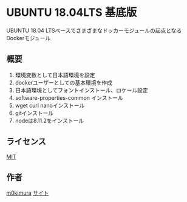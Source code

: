 UBUNTU 18.04LTS 基底版
====

UBUNTU 18.04 LTSベースでさまざまなドッカーモジュールの起点となるDockerモジュール

## 概要

  1. 環境変数として日本語環境を設定
  2. dockerユーザーとしての基本環境を作成
  3. 日本語環境としてフォントインストール、ロケール設定
  4. software-properties-common インストール
  5. wget curl nanoインストール
  6. gitインストール
  7. nodeは8.11.2をインストール

## ライセンス

[MIT](https://github.com/tcnksm/tool/blob/master/LICENCE)

## 作者

[m0kimura](https://github.com/m0kimura)
[サイト](https://www.kmrweb.net/)
